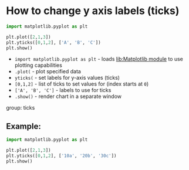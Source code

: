# How to change y axis labels (ticks)

```python
import matplotlib.pyplot as plt

plt.plot([2,1,3])
plt.yticks([0,1,2], ['A', 'B', 'C'])
plt.show()
```

- `import matplotlib.pyplot as plt` - loads [lib:Matplotlib module](python-matplotlib/how-to-install-matplotlib-python-lib-in-ubuntu-ubuntuversion) to use plotting capabilities
- `.plot(` - plot specified data
- `yticks(` - set labels for y-axis values (ticks)
- `[0,1,2]` - list of ticks to set values for (index starts at `0`) 
- `['A', 'B', 'C']` - labels to use for ticks
- `.show()` - render chart in a separate window

group: ticks

## Example: 
```python
import matplotlib.pyplot as plt

plt.plot([2,1,3])
plt.yticks([0,1,2], ['10a', '20b', '30c'])
plt.show()
```

